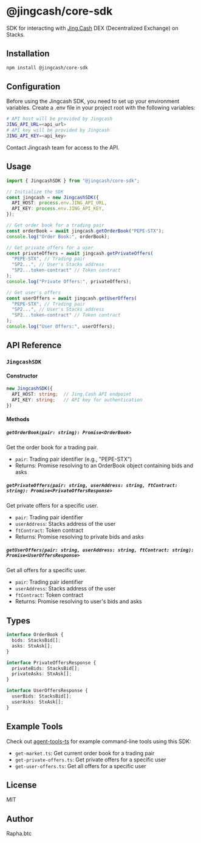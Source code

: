 # @jingcash/core-sdk

SDK for interacting with [Jing.Cash](https://app.jing.cash) DEX (Decentralized Exchange) on Stacks.

## Installation

```bash
npm install @jingcash/core-sdk
```

## Configuration

Before using the Jingcash SDK, you need to set up your environment variables. Create a .env file in your project root with the following variables:

```bash
# API host will be provided by Jingcash
JING_API_URL=<api_url>
# API key will be provided by Jingcash
JING_API_KEY=<api_key>
```

Contact Jingcash team for access to the API.

## Usage

```typescript
import { JingcashSDK } from "@jingcash/core-sdk";

// Initialize the SDK
const jingcash = new JingcashSDK({
  API_HOST: process.env.JING_API_URL,
  API_KEY: process.env.JING_API_KEY,
});

// Get order book for a trading pair
const orderBook = await jingcash.getOrderBook("PEPE-STX");
console.log("Order Book:", orderBook);

// Get private offers for a user
const privateOffers = await jingcash.getPrivateOffers(
  "PEPE-STX", // Trading pair
  "SP2...", // User's Stacks address
  "SP2...token-contract" // Token contract
);
console.log("Private Offers:", privateOffers);

// Get user's offers
const userOffers = await jingcash.getUserOffers(
  "PEPE-STX", // Trading pair
  "SP2...", // User's Stacks address
  "SP2...token-contract" // Token contract
);
console.log("User Offers:", userOffers);
```

## API Reference

### `JingcashSDK`

#### Constructor

```typescript
new JingcashSDK({
  API_HOST: string;  // Jing.Cash API endpoint
  API_KEY: string;   // API key for authentication
})
```

#### Methods

##### `getOrderBook(pair: string): Promise<OrderBook>`

Get the order book for a trading pair.

- `pair`: Trading pair identifier (e.g., "PEPE-STX")
- Returns: Promise resolving to an OrderBook object containing bids and asks

##### `getPrivateOffers(pair: string, userAddress: string, ftContract: string): Promise<PrivateOffersResponse>`

Get private offers for a specific user.

- `pair`: Trading pair identifier
- `userAddress`: Stacks address of the user
- `ftContract`: Token contract
- Returns: Promise resolving to private bids and asks

##### `getUserOffers(pair: string, userAddress: string, ftContract: string): Promise<UserOffersResponse>`

Get all offers for a specific user.

- `pair`: Trading pair identifier
- `userAddress`: Stacks address of the user
- `ftContract`: Token contract
- Returns: Promise resolving to user's bids and asks

## Types

```typescript
interface OrderBook {
  bids: StacksBid[];
  asks: StxAsk[];
}

interface PrivateOffersResponse {
  privateBids: StacksBid[];
  privateAsks: StxAsk[];
}

interface UserOffersResponse {
  userBids: StacksBid[];
  userAsks: StxAsk[];
}
```

## Example Tools

Check out [agent-tools-ts](https://github.com/aibtcdev/agent-tools-ts) for example command-line tools using this SDK:

- `get-market.ts`: Get current order book for a trading pair
- `get-private-offers.ts`: Get private offers for a specific user
- `get-user-offers.ts`: Get all offers for a specific user

## License

MIT

## Author

Rapha.btc
